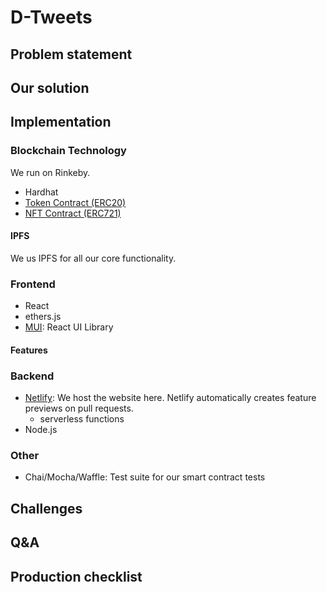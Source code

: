 # D-Tweets

## Problem statement

## Our solution

## Implementation

### Blockchain Technology

We run on Rinkeby.

- Hardhat
- [Token Contract (ERC20)]()
- [NFT Contract (ERC721)]()

#### IPFS

We us IPFS for all our core functionality.

### Frontend

- React
- ethers.js
- [MUI](https://mui.com/): React UI Library

#### Features

### Backend

- [Netlify](https://www.netlify.com/): We host the website here. Netlify automatically creates feature previews on pull requests.
  - serverless functions
- Node.js

### Other

- Chai/Mocha/Waffle: Test suite for our smart contract tests

## Challenges

## Q&A

## Production checklist
